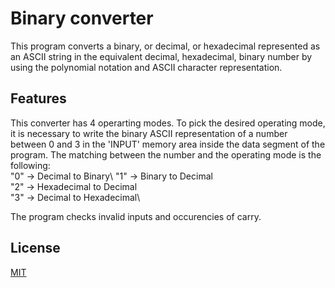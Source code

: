 # Binary converter

This program converts a binary, or decimal, or hexadecimal represented as an ASCII string in the equivalent decimal, hexadecimal, binary number by using the polynomial notation and ASCII character representation.

## Features

This converter has 4 operarting modes.
To pick the desired operating mode, it is necessary to write the binary ASCII representation of a number between 0 and 3 in the 'INPUT' memory area inside the data segment of the program.
The matching between the number and the operating mode is the following:\
"0" -> Decimal to Binary\ 
"1" -> Binary to Decimal\
"2" -> Hexadecimal to Decimal\
"3" -> Decimal to Hexadecimal\

The program checks invalid inputs and occurencies of carry.

## License
[MIT](LICENSE)
